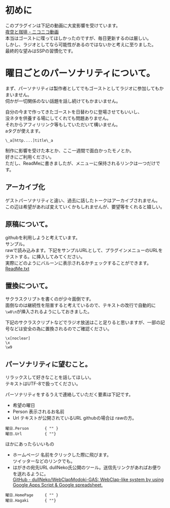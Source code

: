 # 初めに
このプラグインは下記の動画に大変影響を受けています。<br>
[夜空と珈琲 - ニコニコ動画](https://www.nicovideo.jp/watch/sm34530873)<br>
本当はゴーストに喋ってほしかったのですが、毎日更新するのは厳しい。<br>
しかし、ラジオとしてなら可能性があるのではないかと考えに至りました。<br>
最終的な望みはSSPの習慣化です。<br>


# 曜日ごとのパーソナリティについて。
まず、パーソナリティは製作者としてでもゴーストとしてラジオに参加してもかまいません。<br>
伺かが一切関係のない話題を話し続けてもかまいません。<br>

自分の今まで作ってきたゴーストを日替わりに登場させてもいいし、<br>
没ネタを供養する場にしてくれても問題ありません。<br>
それからアフィリリンク等もしていただいて構いません。<br>
aタグが使えます。<br>
```
\_a[http....]title\_a
```
制作に影響を受けた本とか、ここ一週間で面白かったモノとか。<br>
好きにご利用ください。<br>
ただし、ReadMeに書きましたが、メニューに保持されるリンクは一つだけです。<br>


## アーカイブ化
ゲストパーソナリティと違い、過去に話したトークはアーカイブされません。<br>
この辺は希望があれば変えていくかもしれませんが、要望等をくれると嬉しい。<br>


## 原稿について。
githubを利用しようと考えています。<br>
サンプル。<br>
rawで読み込みます。下記をサンプルURLとして、プラグインメニューのURLをテストする。に挿入してみてください。<br>
実際にどのようにバルーンに表示されるかチェックすることができます。<br>
[ReadMe.txt](https://raw.githubusercontent.com/ambergon/RadioMidnight/master/SampleText.txt)<br>


## 置換について。
サクラスクリプトを書くのが少々面倒です。<br>
面倒なのは継続性を阻害すると考えているので、テキストの改行で自動的に`\w8\n`が挿入されるようにしておきました。<br>

下記のサクラスクリプトなどでラジオ放送はこと足りると思いますが、一部の記号などは安全の為に置換されるのでご確認ください。<br>
```
\x[noclear]
\x
\w9
```


## パーソナリティに望むこと。
リラックスして好きなことを話してほしい。<br>
テキストはUTF-8で扱ってください。<br>

パーソナリティをするうえで連絡していただく要素は下記です。<br>
- 希望の曜日
- Person
    表示されるお名前
- Url
    テキストが公開されているURL
    githubの場合は rawの方。
```
曜日.Person       { "" }
曜日.Url          { ""}
```

ほかにあったらいいもの<br>
- ホームページ 
    名前をクリックした際に飛びます。<br>
    ツイッターなどのリンクでも。<br>
- はがきの宛先URL
    dullNeko氏公開のツール。送信先リンクがあればお便りを送れるように。<br>
    [GitHub - dullNeko/WebClapModoki-GAS: WebClap-like system by using Google Apps Script & Google spreadsheet.](https://github.com/dullNeko/WebClapModoki-GAS)<br>
```
曜日.HomePage     { "" }
曜日.Hagaki       { ""}
```
            
















